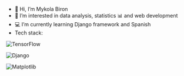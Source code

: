 - 👋 Hi, I’m Mykola Biron
- 👀 I’m interested in data analysis, statistics 📊 and web development
- 💻  I’m currently learning Django framework and Spanish
- Tech stack:
  
![TensorFlow](https://img.shields.io/badge/TensorFlow-FF6F00?style=for-the-badge&logo=tensorflow&logoColor=white)

![Django](https://img.shields.io/badge/Django-092E20?style=for-the-badge&logo=django&logoColor=white)

![Matplotlib](https://img.shields.io/badge/Matplotlib-11557C?style=for-the-badge&logo=matplotlib&logoColor=white)





